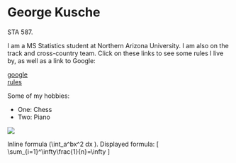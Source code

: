 <!DOCTYPE html>
<html>
<body>

<h1>George Kusche</h1>
<p>STA 587.</p>

</body>
  I am a MS Statistics student at Northern Arizona University. I am also on the track and cross-country team. Click on these links to see some rules I live by, as well as a link to Google: 



<a href="http://google.com"> google </a>
<br>
<a href="rules.txt"> rules </a>


Some of my hobbies:

<UL>
<LI>
One: Chess
</LI>

<LI>
Two: Piano
</LI>
</UL>

<img src="hardloop_foto.jpeg" />

<p>

Inline formula \(\int_a^bx^2 dx \). Displayed formula: \[ \sum_{i=1}^\infty\frac{1}{n}=\infty \]
